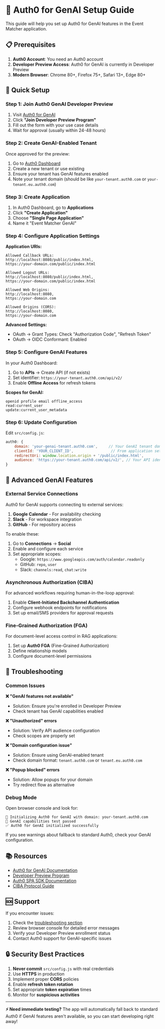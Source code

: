 # 🤖 Auth0 for GenAI Setup Guide

This guide will help you set up Auth0 for GenAI features in the Event Matcher application.

## 📋 Prerequisites

1. **Auth0 Account**: You need an Auth0 account
2. **Developer Preview Access**: Auth0 for GenAI is currently in Developer Preview
3. **Modern Browser**: Chrome 80+, Firefox 75+, Safari 13+, Edge 80+

## 🚀 Quick Setup

### Step 1: Join Auth0 GenAI Developer Preview

1. Visit [Auth0 for GenAI](https://auth0.com/ai/docs)
2. Click **"Join Developer Preview Program"**
3. Fill out the form with your use case details
4. Wait for approval (usually within 24-48 hours)

### Step 2: Create GenAI-Enabled Tenant

Once approved for the preview:

1. Go to [Auth0 Dashboard](https://manage.auth0.com/dashboard)
2. Create a new tenant or use existing
3. Ensure your tenant has GenAI features enabled
4. Note your tenant domain (should be like `your-tenant.auth0.com` or `your-tenant.eu.auth0.com`)

### Step 3: Create Application

1. In Auth0 Dashboard, go to **Applications**
2. Click **"Create Application"**
3. Choose **"Single Page Application"**
4. Name it "Event Matcher GenAI"

### Step 4: Configure Application Settings

**Application URIs:**
```
Allowed Callback URLs:
http://localhost:8080/public/index.html,
https://your-domain.com/public/index.html

Allowed Logout URLs:
http://localhost:8080/public/index.html,
https://your-domain.com/public/index.html

Allowed Web Origins:
http://localhost:8080,
https://your-domain.com

Allowed Origins (CORS):
http://localhost:8080,
https://your-domain.com
```

**Advanced Settings:**
- OAuth → Grant Types: Check "Authorization Code", "Refresh Token"
- OAuth → OIDC Conformant: Enabled

### Step 5: Configure GenAI Features

In your Auth0 Dashboard:

1. Go to **APIs** → Create API (if not exists)
2. Set identifier: `https://your-tenant.auth0.com/api/v2/`
3. Enable **Offline Access** for refresh tokens

**Scopes for GenAI:**
```
openid profile email offline_access
read:current_user
update:current_user_metadata
```

### Step 6: Update Configuration

Edit `src/config.js`:

```javascript
auth0: {
    domain: 'your-genai-tenant.auth0.com',     // Your GenAI tenant domain
    clientId: 'YOUR_CLIENT_ID',                 // From application settings
    redirectUri: window.location.origin + '/public/index.html',
    audience: 'https://your-tenant.auth0.com/api/v2/', // Your API identifier
}
```

## 🔧 Advanced GenAI Features

### External Service Connections

Auth0 for GenAI supports connecting to external services:

1. **Google Calendar** - For availability checking
2. **Slack** - For workspace integration  
3. **GitHub** - For repository access

To enable these:

1. Go to **Connections** → **Social**
2. Enable and configure each service
3. Set appropriate scopes:
   - Google: `https://www.googleapis.com/auth/calendar.readonly`
   - GitHub: `repo`, `user`
   - Slack: `channels:read`, `chat:write`

### Asynchronous Authorization (CIBA)

For advanced workflows requiring human-in-the-loop approval:

1. Enable **Client-Initiated Backchannel Authentication**
2. Configure webhook endpoints for notifications
3. Set up email/SMS providers for approval requests

### Fine-Grained Authorization (FGA)

For document-level access control in RAG applications:

1. Set up **Auth0 FGA** (Fine-Grained Authorization)
2. Define relationship models
3. Configure document-level permissions

## 🐛 Troubleshooting

### Common Issues

**❌ "GenAI features not available"**
- Solution: Ensure you're enrolled in Developer Preview
- Check tenant has GenAI capabilities enabled

**❌ "Unauthorized" errors**
- Solution: Verify API audience configuration
- Check scopes are properly set

**❌ "Domain configuration issue"**
- Solution: Ensure using GenAI-enabled tenant
- Check domain format: `tenant.auth0.com` or `tenant.eu.auth0.com`

**❌ "Popup blocked" errors**
- Solution: Allow popups for your domain
- Try redirect flow as alternative

### Debug Mode

Open browser console and look for:
```
🤖 Initializing Auth0 for GenAI with domain: your-tenant.auth0.com
🧪 GenAI capabilities test passed
✅ Auth0 for GenAI initialized successfully
```

If you see warnings about fallback to standard Auth0, check your GenAI configuration.

## 📚 Resources

- [Auth0 for GenAI Documentation](https://auth0.com/ai/docs)
- [Developer Preview Program](https://auth0.com/ai/docs#developer-preview-program)
- [Auth0 SPA SDK Documentation](https://auth0.com/docs/libraries/auth0-spa-js)
- [CIBA Protocol Guide](https://auth0.com/docs/get-started/authentication-and-authorization-flow/client-initiated-backchannel-authentication-flow)

## 🆘 Support

If you encounter issues:

1. Check the [troubleshooting section](#troubleshooting)
2. Review browser console for detailed error messages
3. Verify your Developer Preview enrollment status
4. Contact Auth0 support for GenAI-specific issues

## 🔒 Security Best Practices

1. **Never commit** `src/config.js` with real credentials
2. Use **HTTPS** in production
3. Implement proper **CORS** policies
4. Enable **refresh token rotation**
5. Set appropriate **token expiration** times
6. Monitor for **suspicious activities**

---

**⚡ Need immediate testing?** The app will automatically fall back to standard Auth0 if GenAI features aren't available, so you can start developing right away! 